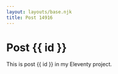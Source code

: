 ```yaml
---
layout: layouts/base.njk
title: Post 14916
---
```


# Post {{ id }}

This is post {{ id }} in my Eleventy project.
